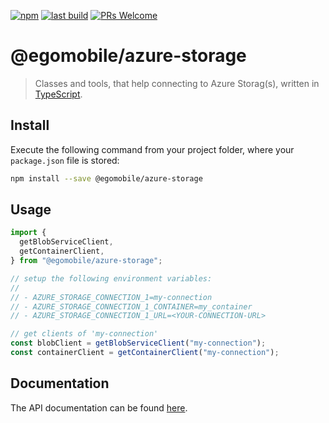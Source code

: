 [![npm](https://img.shields.io/npm/v/@egomobile/azure-storage.svg)](https://www.npmjs.com/package/@egomobile/azure-storage)
[![last build](https://img.shields.io/github/workflow/status/egomobile/node-azure-storage/Publish)](https://github.com/egomobile/node-azure-storage/actions?query=workflow%3APublish)
[![PRs Welcome](https://img.shields.io/badge/PRs-welcome-brightgreen.svg?style=flat-square)](https://github.com/egomobile/node-azure-storage/pulls)

# @egomobile/azure-storage

> Classes and tools, that help connecting to Azure Storag(s), written in [TypeScript](https://www.typescriptlang.org/).

## Install

Execute the following command from your project folder, where your `package.json` file is stored:

```bash
npm install --save @egomobile/azure-storage
```

## Usage

```typescript
import {
  getBlobServiceClient,
  getContainerClient,
} from "@egomobile/azure-storage";

// setup the following environment variables:
//
// - AZURE_STORAGE_CONNECTION_1=my-connection
// - AZURE_STORAGE_CONNECTION_1_CONTAINER=my_container
// - AZURE_STORAGE_CONNECTION_1_URL=<YOUR-CONNECTION-URL>

// get clients of 'my-connection'
const blobClient = getBlobServiceClient("my-connection");
const containerClient = getContainerClient("my-connection");
```

## Documentation

The API documentation can be found [here](https://egomobile.github.io/node-azure-storage/).
